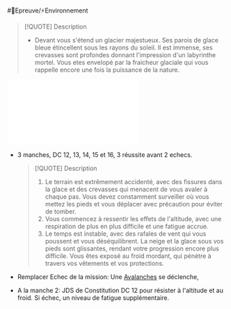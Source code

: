 #🎲Epreuve/⚡Environnement


> [!QUOTE] Description
> -   Devant vous s'étend un glacier majestueux. Ses parois de glace bleue étincellent sous les rayons du soleil. Il est immense, ses crevasses sont profondes donnant l'impression d'un labyrinthe mortel. Vous etes envelopé par la fraicheur glaciale qui vous rappelle encore une fois la puissance de la nature.

![Escalade](Escalade%20sur%20paroi%20rocheuse.md#Escalade)

- 3 manches, DC 12, 13, 14, 15 et 16, 3 réussite avant 2 echecs.
	> [!QUOTE] Description
	> 1. Le terrain est extrêmement accidenté, avec des fissures dans la glace et des crevasses qui menacent de vous avaler à chaque pas. Vous devez constamment surveiller où vous mettez les pieds et vous déplacer avec précaution pour éviter de tomber.
	> 2. Vous commencez à ressentir les effets de l'altitude, avec une respiration de plus en plus difficile et une fatigue accrue.
	> 3. Le temps est instable, avec des rafales de vent qui vous poussent et vous déséquilibrent. La neige et la glace sous vos pieds sont glissantes, rendant votre progression encore plus difficile. Vous êtes exposé au froid mordant, qui pénètre à travers vos vêtements et vos protections.
	
- Remplacer Echec de la mission: Une [Avalanches](../../../../../DM%20Corner/World%20Building/Mountains.md#Avalanches) se déclenche,
- A la manche 2: JDS de Constitution DC 12 pour résister à l'altitude et au froid. Si échec, un niveau de fatigue supplémentaire.

